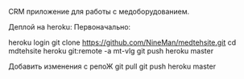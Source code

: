 CRM приложение для работы с медоборудованием.


Деплой на heroku:
Первоначально:

heroku login
git clone https://github.com/NineMan/medtehsite.git
cd mdtehsite
heroku git:remote -a mt-vlg
git push heroku master

Добавить изменения с репоЖ
git pull
git push heroku master
